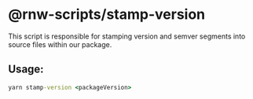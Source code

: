 # @rnw-scripts/stamp-version

This script is responsible for stamping version and semver segments into source files within our package.

## Usage:
```cmd
yarn stamp-version <packageVersion>
```